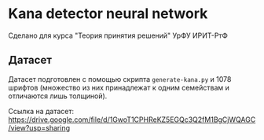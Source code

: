 # Kana detector neural network

Сделано для курса "Теория принятия решений" УрФУ ИРИТ-РтФ

## Датасет

Датасет подготовлен с помощью скрипта `generate-kana.py` и 1078 шрифтов (множество из них принадлежат к одним семействам и отличаются лишь толщиной).

Ссылка на датасет: https://drive.google.com/file/d/1GwoT1CPHReKZ5EGQc3Q2fM1BgCjWQAGC/view?usp=sharing
